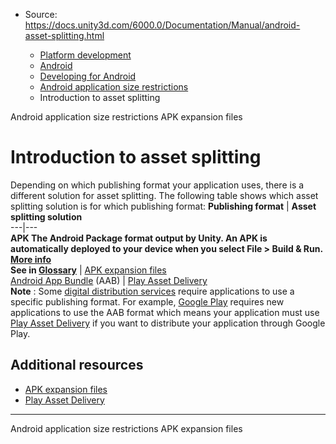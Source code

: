 * Source: https://docs.unity3d.com/6000.0/Documentation/Manual/android-asset-splitting.html

  * [Platform development ](https://docs.unity3d.com/6000.0/Documentation/Manual/PlatformSpecific.html)
  * [Android](https://docs.unity3d.com/6000.0/Documentation/Manual/android.html)
  * [Developing for Android](https://docs.unity3d.com/6000.0/Documentation/Manual/android-developing.html)
  * [Android application size restrictions](https://docs.unity3d.com/6000.0/Documentation/Manual/android-application-size-restrictions.html)
  * Introduction to asset splitting


[](https://docs.unity3d.com/6000.0/Documentation/Manual/android-application-size-restrictions.html)
Android application size restrictions
[](https://docs.unity3d.com/6000.0/Documentation/Manual/android-OBBsupport.html)
APK expansion files
# Introduction to asset splitting
Depending on which publishing format your application uses, there is a different solution for asset splitting.
The following table shows which asset splitting solution is for which publishing format:
**Publishing format** | **Asset splitting solution**  
---|---  
****APK** The Android Package format output by Unity. An APK is automatically deployed to your device when you select File > Build & Run. [More info](https://docs.unity3d.com/6000.0/Documentation/Manual/android-BuildProcess.html)  
See in [Glossary](https://docs.unity3d.com/6000.0/Documentation/Manual/Glossary.html#APK)** | [APK expansion files](https://docs.unity3d.com/6000.0/Documentation/Manual/android-OBBsupport.html)  
[Android App Bundle](https://developer.android.com/guide/app-bundle) (AAB) | [Play Asset Delivery](https://docs.unity3d.com/6000.0/Documentation/Manual/play-asset-delivery.html)  
**Note** : Some [digital distribution services](https://docs.unity3d.com/6000.0/Documentation/Manual/android-distribution.html) require applications to use a specific publishing format. For example, [Google Play](https://play.google.com/about/howplayworks/) requires new applications to use the AAB format which means your application must use [Play Asset Delivery](https://docs.unity3d.com/6000.0/Documentation/Manual/play-asset-delivery.html) if you want to distribute your application through Google Play.
## Additional resources
  * [APK expansion files](https://docs.unity3d.com/6000.0/Documentation/Manual/android-OBBsupport.html)
  * [Play Asset Delivery](https://docs.unity3d.com/6000.0/Documentation/Manual/play-asset-delivery.html)


* * *
[](https://docs.unity3d.com/6000.0/Documentation/Manual/android-application-size-restrictions.html)
Android application size restrictions
[](https://docs.unity3d.com/6000.0/Documentation/Manual/android-OBBsupport.html)
APK expansion files
